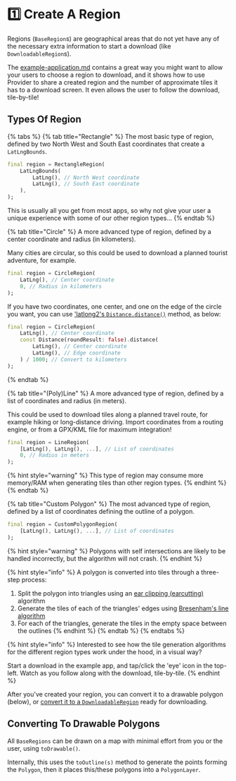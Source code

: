 # 1️⃣ Create A Region

Regions (`BaseRegion`s) are geographical areas that do not yet have any of the necessary extra information to start a download (like `DownloadableRegion`s).

The [example-application.md](../get-started/example-application.md "mention") contains a great way you might want to allow your users to choose a region to download, and it shows how to use Provider to share a created region and the number of approximate tiles it has to a download screen. It even allows the user to follow the download, tile-by-tile!

## Types Of Region

{% tabs %}
{% tab title="Rectangle" %}
The most basic type of region, defined by two North West and South East coordinates that create a `LatLngBounds`.

```dart
final region = RectangleRegion(
    LatLngBounds(
        LatLng(), // North West coordinate
        LatLng(), // South East coordinate
    ),
);
```

This is usually all you get from most apps, so why not give your user a unique experience with some of our other region types...
{% endtab %}

{% tab title="Circle" %}
A more advanced type of region, defined by a center coordinate and radius (in kilometers).

Many cities are circular, so this could be used to download a planned tourist adventure, for example.

```dart
final region = CircleRegion(
    LatLng(), // Center coordinate
    0, // Radius in kilometers
);
```

If you have two coordinates, one center, and one on the edge of the circle you want, you can use ['latlong2's `Distance.distance()`](https://pub.dev/documentation/latlong2/latest/latlong2/Distance/distance.html) method, as below:

```dart
final region = CircleRegion(
    LatLng(), // Center coordinate
    const Distance(roundResult: false).distance(
        LatLng(), // Center coordinate
        LatLng(), // Edge coordinate
    ) / 1000; // Convert to kilometers
);
```
{% endtab %}

{% tab title="(Poly)Line" %}
A more advanced type of region, defined by a list of coordinates and radius (in meters).

This could be used to download tiles along a planned travel route, for example hiking or long-distance driving. Import coordinates from a routing engine, or from a GPX/KML file for maximum integration!

```dart
final region = LineRegion(
    [LatLng(), LatLng(), ...], // List of coordinates
    0, // Radius in meters
);
```

{% hint style="warning" %}
This type of region may consume more memory/RAM when generating tiles than other region types.
{% endhint %}
{% endtab %}

{% tab title="Custom Polygon" %}
The most advanced type of region, defined by a list of coordinates defining the outline of a polygon.

```dart
final region = CustomPolygonRegion(
    [LatLng(), LatLng(), ...], // List of coordinates
);
```

{% hint style="warning" %}
Polygons with self intersections are likely to be handled incorrectly, but the algorithm will not crash.
{% endhint %}

{% hint style="info" %}
A polygon is converted into tiles through a three-step process:

1. Split the polygon into triangles using an [ear clipping (earcutting)](https://en.wikipedia.org/wiki/Two\_ears\_theorem) algorithm
2. Generate the tiles of each of the triangles' edges using [Bresenham's line algorithm](https://en.wikipedia.org/wiki/Bresenham's\_line\_algorithm)
3. For each of the triangles, generate the tiles in the empty space between the outlines
{% endhint %}
{% endtab %}
{% endtabs %}

{% hint style="info" %}
Interested to see how the tile generation algorithms for the different region types work under the hood, in a visual way?

Start a download in the example app, and tap/click the 'eye' icon in the top-left. Watch as you follow along with the download, tile-by-tile.
{% endhint %}

After you've created your region, you can convert it to a drawable polygon (below), or [convert it to a `DownloadableRegion`](prepare.md) ready for downloading.

## Converting To Drawable Polygons

All `BaseRegions` can be drawn on a map with minimal effort from you or the user, using `toDrawable()`.

Internally, this uses the `toOutline(s)` method to generate the points forming the `Polygon`, then it places this/these polygons into a `PolygonLayer`.
